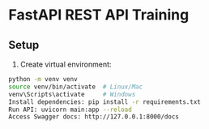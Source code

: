 # FastAPI REST API Training

## Setup
1. Create virtual environment:
```bash
python -m venv venv
source venv/bin/activate  # Linux/Mac
venv\Scripts\activate     # Windows
Install dependencies: pip install -r requirements.txt
Run API: uvicorn main:app --reload
Access Swagger docs: http://127.0.0.1:8000/docs
